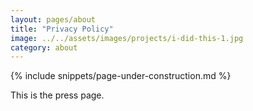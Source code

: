 ```yaml
---
layout: pages/about
title: "Privacy Policy"
image: ../../assets/images/projects/i-did-this-1.jpg
category: about
---
```

{% include snippets/page-under-construction.md %}

This is the press page.